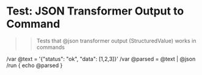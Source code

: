 # Test: JSON Transformer Output to Command

>> Tests that @json transformer output (StructuredValue) works in commands

/var @text = '{"status": "ok", "data": [1,2,3]}'
/var @parsed = @text | @json
/run { echo @parsed }

